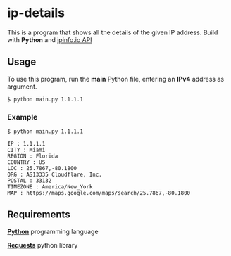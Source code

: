 # ip-details
This is a program that shows all the details of the given IP address. Build with **Python** and [ipinfo.io API](https://ipinfo.io/developers)

## Usage
To use this program, run the **main** Python file, entering an **IPv4** address as argument.
```
$ python main.py 1.1.1.1
```

### Example
```
$ python main.py 1.1.1.1

IP : 1.1.1.1
CITY : Miami
REGION : Florida
COUNTRY : US
LOC : 25.7867,-80.1800
ORG : AS13335 Cloudflare, Inc.
POSTAL : 33132
TIMEZONE : America/New_York
MAP : https://maps.google.com/maps/search/25.7867,-80.1800
```

## Requirements
[**Python**](https://www.python.org/) programming language

[**Requests**](https://pypi.org/project/requests/) python library